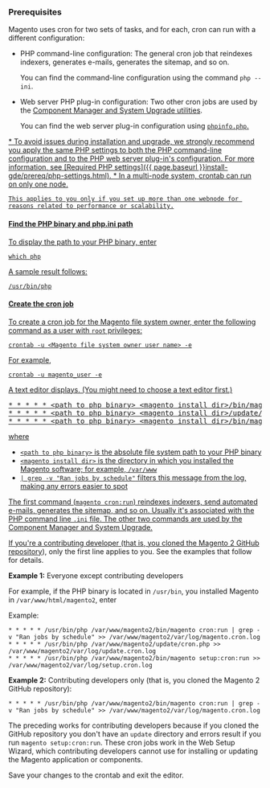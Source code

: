 <div markdown="1">

### Prerequisites
Magento uses cron for two sets of tasks, and for each, cron can run with a different configuration:

*	PHP command-line configuration: The general cron job that reindexes indexers, generates e-mails, generates the sitemap, and so on.

	You can find the command-line configuration using the command `php --ini`. 
*	Web server PHP plug-in configuration: Two other cron jobs are used by the <a href="{{page.baseurl}}comp-mgr/bk-compman-upgrade-guide.html">Component Manager and System Upgrade utilities</a>. 

	You can find the web server plug-in configuration using <a href="{{ page.baseurl }}install-gde/prereq/optional.html#install-optional-phpinfo"><code>phpinfo.php</code>.

<div class="bs-callout bs-callout-warning" markdown="1">
*	To avoid issues during installation and upgrade, we strongly recommend you apply the same PHP settings to both the PHP command-line configuration and to the PHP web server plug-in's configuration. 
	For more information, see [Required PHP settings]({{ page.baseurl }}install-gde/prereq/php-settings.html).
*	In a multi-node system, crontab can run on only one node. 

	This applies to you only if you set up more than one webnode for reasons related to performance or scalability.
</div>

#### Find the PHP binary and php.ini path
To display the path to your PHP binary, enter

	which php

A sample result follows:

	/usr/bin/php

#### Create the cron job

To create a cron job for the Magento file system owner, enter the following command as a user with `root` privileges:

	crontab -u <Magento file system owner user name> -e

For example,

	crontab -u magento_user -e

A text editor displays. (You might need to choose a text editor first.)

<pre class="no-copy">* * * * * &lt;path to php binary> &lt;magento install dir>/bin/magento cron:run | grep -v "Ran jobs by schedule" >> &lt;magento install dir>/var/log/magento.cron.log
* * * * * &lt;path to php binary> &lt;magento install dir>/update/cron.php >> &lt;magento install dir>/var/log/update.cron.log
* * * * * &lt;path to php binary> &lt;magento install dir>/bin/magento setup:cron:run >> &lt;magento install dir>/var/log/setup.cron.log</pre>

where 

*	`<path to php binary>` is the absolute file system path to your PHP binary
*	`<magento install dir>` is the directory in which you installed the Magento software; for example, `/var/www`
*	`| grep -v "Ran jobs by schedule"` filters this message from the log, making any errors easier to spot

The first command (`magento cron:run`) reindexes indexers, send automated e-mails, generates the sitemap, and so on. Usually it's associated with the PHP command line `.ini` file. The other two commands are used by the Component Manager and System Upgrade.

<div class="bs-callout bs-callout-info" id="info">
  <p>If you're a contributing developer (that is, you <a href="{{ page.baseurl }}install-gde/prereq/dev_install.html">cloned the Magento 2 GitHub repository</a>), only the first line applies to you. See the examples that follow for details.</p>
</div>

**Example 1:** Everyone except contributing developers

For example, if the PHP binary is located in `/usr/bin`, you installed Magento in `/var/www/html/magento2`, enter

Example:

	* * * * * /usr/bin/php /var/www/magento2/bin/magento cron:run | grep -v "Ran jobs by schedule" >> /var/www/magento2/var/log/magento.cron.log
	* * * * * /usr/bin/php /var/www/magento2/update/cron.php >> /var/www/magento2/var/log/update.cron.log
	* * * * * /usr/bin/php /var/www/magento2/bin/magento setup:cron:run >> /var/www/magento2/var/log/setup.cron.log

**Example 2:** Contributing developers only (that is, you cloned the Magento 2 GitHub repository):

	* * * * * /usr/bin/php /var/www/magento2/bin/magento cron:run | grep -v "Ran jobs by schedule" >> /var/www/magento2/var/log/magento.cron.log

The preceding works for contributing developers because if you cloned the GitHub repository you don't have an `update` directory and errors result if you run `magento setup:cron:run`. These cron jobs work in the Web Setup Wizard, which contributing developers cannot use for installing or updating the Magento application or components. 

Save your changes to the crontab and exit the editor.